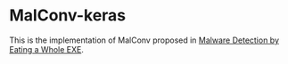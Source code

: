 # MalConv-keras
This is the implementation of MalConv proposed in [Malware Detection by Eating a Whole EXE](https://arxiv.org/abs/1710.09435).
